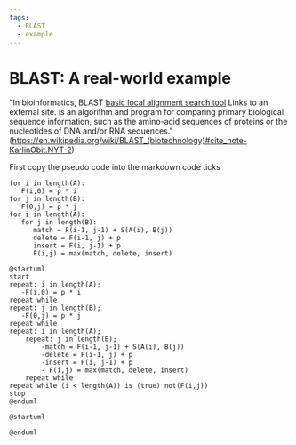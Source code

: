 ```yaml
---
tags:
  - BLAST
  - example
---
```


# BLAST: A real-world example

"In bioinformatics, BLAST [basic local alignment search tool](https://en.wikipedia.org/wiki/BLAST_(biotechnology))
Links to an external site. is an algorithm and program for comparing primary biological sequence information,
such as the amino-acid sequences of proteins or the nucleotides of DNA and/or RNA sequences." (<https://en.wikipedia.org/wiki/BLAST_(biotechnology)#cite_note-KarlinObit.NYT-2>)

First copy the pseudo code into the markdown code ticks

```text
for i in length(A):
   F(i,0) = p * i
for j in length(B):
   F(0,j) = p * j
for i in length(A):
   for j in length(B):
      match = F(i-1, j-1) + S(A(i), B(j))
      delete = F(i-1, j) + p
      insert = F(i, j-1) + p
      F(i,j) = max(match, delete, insert)
```

```plantuml
@startuml
start
repeat: i in length(A);
   -F(i,0) = p * i
repeat while
repeat: j in length(B);
   -F(0,j) = p * j
repeat while
repeat: i in length(A);
    repeat: j in length(B);
        -match = F(i-1, j-1) + S(A(i), B(j))
        -delete = F(i-1, j) + p
        -insert = F(i, j-1) + p
        - F(i,j) = max(match, delete, insert)
    repeat while
repeat while (i < length(A)) is (true) not(F(i,j))
stop
@enduml
```

```plantuml
@startuml

@enduml
```
